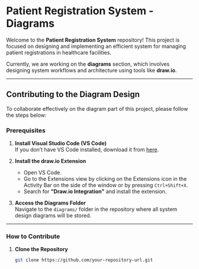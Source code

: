 # Patient Registration System - Diagrams

Welcome to the **Patient Registration System** repository! This project is focused on designing and implementing an efficient system for managing patient registrations in healthcare facilities.

Currently, we are working on the **diagrams** section, which involves designing system workflows and architecture using tools like **draw.io**.

---

## Contributing to the Diagram Design

To collaborate effectively on the diagram part of this project, please follow the steps below:

### Prerequisites

1. **Install Visual Studio Code (VS Code)**  
   If you don’t have VS Code installed, download it from [here](https://code.visualstudio.com/).

2. **Install the draw.io Extension**

   - Open VS Code.
   - Go to the Extensions view by clicking on the Extensions icon in the Activity Bar on the side of the window or by pressing `Ctrl+Shift+X`.
   - Search for **"Draw.io Integration"** and install the extension.

3. **Access the Diagrams Folder**  
   Navigate to the `diagrams/` folder in the repository where all system design diagrams will be stored.

---

### How to Contribute

1. **Clone the Repository**
   ```bash
   git clone https://github.com/your-repository-url.git
   ```
